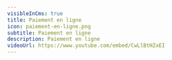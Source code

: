 ```yaml
---
visibleInCms: true
title: Paiement en ligne
icon: paiement-en-ligne.png
subtitle: Paiement en ligne
description: Paiement en ligne
videoUrl: https://www.youtube.com/embed/CwLlBtHZxEI
---
```


